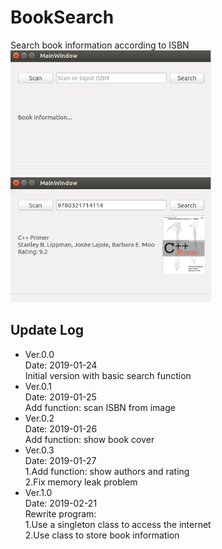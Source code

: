 # BookSearch
Search book information according to ISBN  
<img src=img1.PNG height=200 /> <img src=img2.PNG height=200 />  

## Update Log  

* Ver.0.0  
Date: 2019-01-24  
Initial version with basic search function  
* Ver.0.1  
Date: 2019-01-25  
Add function: scan ISBN from image  
* Ver.0.2  
Date: 2019-01-26  
Add function: show book cover  
* Ver.0.3  
Date: 2019-01-27  
1.Add function: show authors and rating  
2.Fix memory leak problem  
* Ver.1.0  
Date: 2019-02-21  
Rewrite program:  
1.Use a singleton class to access the internet  
2.Use class to store book information  
